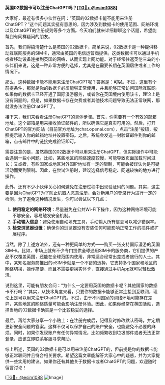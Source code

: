 **英国02数据卡可以注册ChatGPT吗？[[TG💪+ @esim1088](https://t.me/s/esim1088)]**

大家好，最近有很多小伙伴在问：“英国的02数据卡能不能用来注册ChatGPT？”这个问题其实挺有意思的，因为涉及到数据卡的使用范围、网络环境以及ChatGPT的注册规则等多个方面。今天咱们就来详细聊聊这个话题，希望能帮到有同样疑问的朋友。

首先，我们得搞清楚什么是英国的02数据卡。简单来说，02数据卡是一种提供移动互联网服务的SIM卡，通常由英国的电信运营商提供。这类数据卡可以通过手机或者移动设备连接到英国的网络，从而实现上网功能。对于经常往返英伦三岛的小伙伴们来说，这是一种非常方便的选择，尤其是在需要长期在英国居住或者工作的情况下。

那么，这种数据卡能不能用来注册ChatGPT呢？答案是：**可以**。不过，这里有个前提条件，那就是你的数据卡必须能够正常使用，并且能够正常访问国际互联网。如果你的数据卡已经开通了国际漫游服务，或者你在英国境内使用该卡，理论上是没有问题的。但是，如果数据卡存在欠费或者其他技术问题导致无法正常联网，那就没办法注册ChatGPT了。

接下来，我们来看看注册ChatGPT的具体步骤。首先，你需要有一个有效的邮箱地址。这个邮箱是用来接收验证邮件的，所以确保它是真实可用的。然后，打开ChatGPT的官方网站（目前官方地址为chat.openai.com），点击“注册”按钮，按照提示输入你的邮箱地址并设置密码。之后，系统会发送一封验证邮件到你的邮箱，点击邮件中的链接完成验证即可。

需要注意的是，虽然英国的02数据卡可以用来注册ChatGPT，但实际操作中可能会遇到一些小问题。比如，某些地区的网络速度较慢，可能导致页面加载时间过长；又或者，有些国家或地区对外国IP地址有一定的限制，可能会被误认为是可疑活动而受到限制。因此，在尝试注册时，建议选择信号稳定、网速较快的地方进行操作。

此外，还有不少小伙伴关心如何避免在注册过程中出现验证码的问题。其实，这主要是因为ChatGPT为了防止机器人恶意注册，会对新用户的登录行为进行一定的检测。为了避免这种情况发生，你可以尝试以下几点：

1. **使用稳定的网络环境**：尽量避免在公共Wi-Fi下操作，因为这种网络环境可能不够安全，容易触发安全机制。
2. **手动输入信息**：避免使用自动填充工具，手动输入所有信息可以减少错误率。
3. **检查浏览器设置**：确保你的浏览器没有安装任何可能影响正常工作的插件或扩展程序。

当然，除了上述方法外，还有一种更简单的方式——购买一张支持国际漫游的英国SIM卡。比如，市场上就有不少专门提供全球通用SIM卡的服务商，它们提供的产品不仅覆盖英国，还能在全球范围内使用，非常适合经常出差或者旅行的人士。其中，某知名服务商推出的eSIM卡就是一个不错的选择，它支持多个国家和地区的网络切换，操作简便，而且不需要更换实体卡，直接通过手机App就可以轻松激活。

说到这里，可能有朋友会问：“为什么一定要用英国的数据卡呢？其他国家的数据卡不行吗？”其实，从技术角度来看，只要你的数据卡能够正常连接到互联网，理论上是可以用来注册ChatGPT的。不过，由于不同国家的网络环境可能存在差异，某些地区的网络质量可能会影响注册体验。因此，如果你经常在英国活动，选择当地的02数据卡确实是一个比较稳妥的选择。

最后，再给大家分享一个小贴士：在注册完成后，记得及时修改默认密码，并定期更新安全问题的答案。这样不仅可以保护自己的账户安全，也能避免不必要的麻烦。同时，如果你发现账户有任何异常情况，比如频繁收到垃圾邮件或者无法正常登录，应该立即联系客服寻求帮助。

综上所述，英国的02数据卡是可以用来注册ChatGPT的，但前提是你的数据卡能够正常联网并且符合相关要求。希望这篇文章能解答大家心中的疑惑，并为大家提供一些实用的建议。如果你还有其他关于数据卡或者ChatGPT的问题，欢迎随时留言讨论！

[[TG💪+ @esim1088](https://t.me/s/esim1088) ![Image](https://i.postimg.cc/4NQfJmqS/Snipaste-2025-05-13-00-14-12.png)]